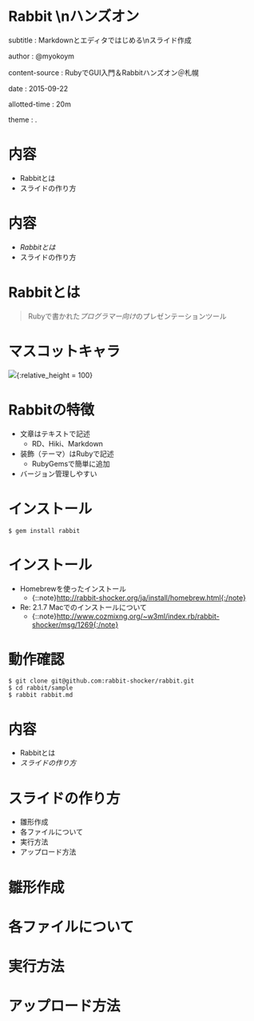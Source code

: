 # Rabbit \nハンズオン

subtitle
:  Markdownとエディタではじめる\nスライド作成

author
:   @myokoym

content-source
:   RubyでGUI入門＆Rabbitハンズオン＠札幌

date
:   2015-09-22

allotted-time
:   20m

theme
:   .

# 内容

* Rabbitとは
* スライドの作り方

# 内容

* *Rabbitとは*
* スライドの作り方

# Rabbitとは

> Rubyで書かれた*プログラマー向け*のプレゼンテーションツール

# マスコットキャラ

![](https://raw.github.com/rabbit-shocker/rabbit/master/sample/lavie.png){:relative_height = 100}

# Rabbitの特徴

* 文章はテキストで記述
  * RD、Hiki、Markdown
* 装飾（テーマ）はRubyで記述
  * RubyGemsで簡単に追加
* バージョン管理しやすい

# インストール

    $ gem install rabbit

# インストール

* Homebrewを使ったインストール
  * {::note}http://rabbit-shocker.org/ja/install/homebrew.html{:/note}
* Re: 2.1.7 Macでのインストールについて
  * {::note}http://www.cozmixng.org/~w3ml/index.rb/rabbit-shocker/msg/1269{:/note}

# 動作確認

    $ git clone git@github.com:rabbit-shocker/rabbit.git
    $ cd rabbit/sample
    $ rabbit rabbit.md

# 内容

* Rabbitとは
* *スライドの作り方*

# スライドの作り方

* 雛形作成
* 各ファイルについて
* 実行方法
* アップロード方法

# 雛形作成

# 各ファイルについて

# 実行方法

# アップロード方法
